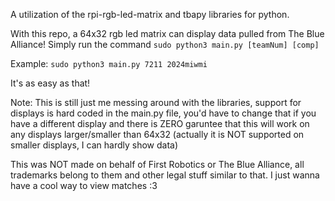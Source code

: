 A utilization of the rpi-rgb-led-matrix and tbapy libraries for python. 

With this repo, a 64x32 rgb led matrix can display data pulled from The Blue Alliance! Simply run the command
```sudo python3 main.py [teamNum] [comp]```

Example:
```sudo python3 main.py 7211 2024miwmi```

It's as easy as that!

Note: This is still just me messing around with the libraries, support for displays is hard coded in the main.py file, you'd have to change that if you have a different display and there is ZERO garuntee that this will work on any displays larger/smaller than 64x32 (actually it is NOT supported on smaller displays, I can hardly show data)


This was NOT made on behalf of First Robotics or The Blue Alliance, all trademarks belong to them and other legal stuff similar to that. I just wanna have a cool way to view matches :3
